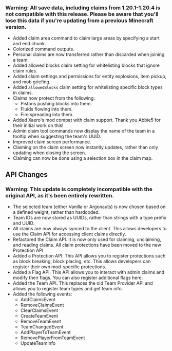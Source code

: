 ### Warning: All save data, including claims from 1.20.1-1.20.4 is not compatible with this release. Please be aware that you'll lose this data if you're updating from a previous Minecraft version.

- Added claim area command to claim large areas by specifying a start and end chunk.
- Colorized command outputs.
- Personal claims are now transferred rather than discarded when joining a team.
- Added allowed blocks claim setting for whitelisting blocks that ignore claim rules.
- Added claim settings and permissions for entity explosions, item pickup, and mob griefing.
- Added `allowedBlocks` claim setting for whitelisting specific block types in claims.
- Claims now protect from the following:
  - Pistons pushing blocks into them.
  - Fluids flowing into them.
  - Fire spreading into them.
- Added Xaero's mod compat with claim support. Thank you Abbie5 for their initial work on this!
- Admin claim tool commands now display the name of the team in a tooltip when suggesting the team's UUID.
- Improved claim screen performance.
- Claiming on the claim screen now instantly updates, rather than only updating when closing the screen.
- Claiming can now be done using a selection box in the claim map.

## API Changes

### Warning: This update is completely incompatible with the original API, as it's been entirely rewritten.

- The selected team (either Vanilla or Argonauts) is now chosen based on a defined weight, rather than hardcoded.
- Team IDs are now stored as UUIDs, rather than strings with a type prefix and UUID.
- All claims are now always synced to the client. This allows developers to use the Claim API for accessing client claims directly.
- Refactored the Claim API. It is now only used for claiming, unclaiming, and reading claims. All claim protections have been moved to the new Protection API
- Added a Protection API. This API allows you to register protections such as block breaking, block placing, etc. This allows developers can register their own mod-specific protections.
- Added a Flag API. This API allows you to interact with admin claims and modify their flags. You can also register additional flags here.
- Added the Team API. This replaces the old Team Provider API and allows you to register team types and get team info.
- Added the following events:
  - AddClaimsEvent
  - RemoveClaimsEvent
  - ClearClaimsEvent
  - CreateTeamEvent
  - RemoveTeamEvent
  - TeamChangedEvent
  - AddPlayerToTeamEvent
  - RemovePlayerFromTeamEvent
  - UpdateTeamInfo
